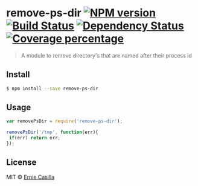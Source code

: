 # remove-ps-dir [![NPM version][npm-image]][npm-url] [![Build Status][travis-image]][travis-url] [![Dependency Status][daviddm-image]][daviddm-url] [![Coverage percentage][coveralls-image]][coveralls-url]
> A module to remove directory&#39;s that are named after their process id



## Install

```sh
$ npm install --save remove-ps-dir
```


## Usage

```js
var removePsDir = require('remove-ps-dir');

removePsDir('/tmp', function(err){
 if(err) return err;
});

```

## License

MIT © [Ernie Casilla](www.erniecasilla.com)


[npm-image]: https://badge.fury.io/js/remove-ps-dir.svg
[npm-url]: https://npmjs.org/package/remove-ps-dir
[travis-image]: https://travis-ci.org/ecasilla/remove-ps-dir.svg?branch=master
[travis-url]: https://travis-ci.org/ecasilla/remove-ps-dir
[daviddm-image]: https://david-dm.org/ecasilla/remove-ps-dir.svg?theme=shields.io
[daviddm-url]: https://david-dm.org/ecasilla/remove-ps-dir
[coveralls-image]: https://coveralls.io/repos/ecasilla/remove-ps-dir/badge.svg
[coveralls-url]: https://coveralls.io/r/ecasilla/remove-ps-dir
